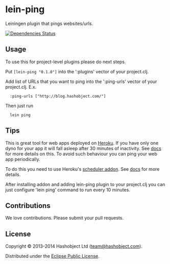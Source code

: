 # lein-ping

Leiningen plugin that pings websites/urls.

[![Dependencies Status](http://jarkeeper.com/hashobject/lein-ping/status.png)](http://jarkeeper.com/hashobject/lein-ping)

## Usage

To use this for project-level plugins please do next steps.

Put `[lein-ping "0.1.0"]` into the ':plugins' vector of your project.clj.

Add list of URLs that you want to ping
into the ':ping-urls' vector of your project.clj. E.x.

```
  :ping-urls ["http://blog.hashobject.com/"]
```

Then just run

```
  lein ping
```


## Tips

This is great tool for web apps deployed on [Heroku](http://heroku.com).
If you have only one dyno for your app it will fall asleep after
30 minutes of inactivity. See [docs](https://devcenter.heroku.com/articles/usage-and-billing#dyno-sleeping)
for more details on this. To avoid such behaviour you can ping your web app periodically.

To do this you need to use Heroku's [scheduler addon](https://addons.heroku.com/scheduler).
See [docs](https://devcenter.heroku.com/articles/scheduler#scheduling-jobs) for more details.

After installing addon and adding lein-ping plugin to your project.clj you can just
configure 'lein ping' command to run every 10 minutes.



## Contributions

We love contributions. Please submit your pull requests.


## License

Copyright © 2013-2014 Hashobject Ltd (team@hashobject.com).

Distributed under the [Eclipse Public License](http://opensource.org/licenses/eclipse-1.0).
